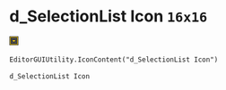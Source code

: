 # d_SelectionList Icon `16x16`
<img src="/img/d_SelectionList%20Icon.png" width=16 height=16>

``` CSharp
EditorGUIUtility.IconContent("d_SelectionList Icon")
```
```
d_SelectionList Icon
```
